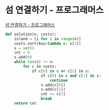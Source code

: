 # 섬 연결하기 - 프로그래머스

[섬 연결하기 - 프로그래머스](https://programmers.co.kr/learn/courses/30/lessons/42861)

```py
def solution(n, costs):
    island = [i for i in range(n)]
    costs.sort(key=lambda x: x[2])
    s = set()
    cnt = 0
    s.add(0)
    while len(s) != n:
        for c in costs:
            if c[0] in s or c[1] in s:
                if c[0] in s and c[1] in s:
                    continue
                s.add(c[0])
                s.add(c[1])
                cnt += c[2]
                break
    return cnt
```
